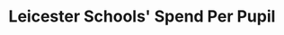---
layout: table.ect
title:  Leicester Schools' Spend Per Pupil
scripts: ["https://www.gstatic.com/firebasejs/5.4.1/firebase-app.js","https://www.gstatic.com/firebasejs/5.4.1/firebase-database.js","//cdnjs.cloudflare.com/ajax/libs/bootstrap-table/1.12.1/bootstrap-table.min.js","/js/schools.js"]
styles: ["//cdnjs.cloudflare.com/ajax/libs/bootstrap-table/1.12.1/bootstrap-table.min.css","/css/map-icons.css"]
googlemaps: false
mapConfig: "{center: {lat: 52.6369,lng: -1.1398},zoom: 10}"
---